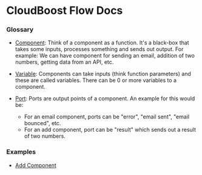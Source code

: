 # CloudBoost Flow Docs

### Glossary

- [Component](./Component): Think of a component as a function. It's a black-box that takes some inputs, processes something and sends out output. For example: We can have component for sending an email, addition of two numbers, getting data from an API, etc. 

- [Variable](./Variable): Components can take inputs (think function parameters) and these are called variables. There can be 0 or more variables to a component.

- [Port](./Port): Ports are output points of a component. An example for this would be: 
    - For an email component, ports can be "error", "email sent", "email bounced", etc. 
    - For an add component, port can be "result" which sends out a result of two numbers. 


### Examples

- [Add Component](./examples/add.js)




